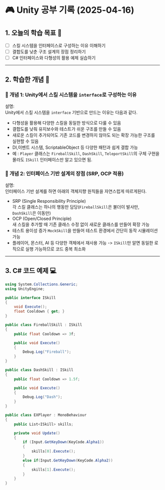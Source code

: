 # 🎮 Unity 공부 기록 (2025-04-16)

## 1. 오늘의 학습 목표 🎯
- [ ] 스킬 시스템을 인터페이스로 구성하는 이유 이해하기
- [ ] 결합도를 낮춘 구조 설계의 장점 정리하기
- [ ] C# 인터페이스와 다형성의 활용 예제 실습하기

---

## 2. 학습한 개념 📝
### 🔹 개념 1: Unity에서 스킬 시스템을 `interface`로 구성하는 이유
설명:  
Unity에서 스킬 시스템을 `interface` 기반으로 만드는 이유는 다음과 같다.
- 다형성을 활용해 다양한 스킬을 동일한 방식으로 다룰 수 있음
- 결합도를 낮춰 유지보수와 테스트가 쉬운 구조를 만들 수 있음
- 새로운 스킬이 추가되어도 기존 코드를 변경하지 않아도 되는 확장 가능한 구조를 실현할 수 있음
- DI,이벤트 시스템, ScriptableObject 등 다양한 패턴과 쉽게 결합 가능
- 예 : `Player` 클래스는 `FireballSkill`, `DashSkill`, `TeleportSkill`의 구체 구현을 몰라도 `ISkill` 인터페이스만 알고 있으면 됨.

### 🔹 개념 2: 인터페이스 기반 설계의 장점 (SRP, OCP 적용)
설명:  
인터페이스 기반 설계를 하면 아래의 객체지향 원칙들을 자연스럽게 따르게된다.
- SRP (Single Responsibility Principle)  
  각 스킬 클래스는 하나의 행동만 담당(`FireballSkill`은 불더이 발사만, `DashSkill`은 이동만)
- OCP (Open/Closed Principle)  
  새 스킬을 추가할 때 기존 클래스 수정 없이 새로운 클래스를 만들어 확장 가능
- 테스트 용이성 증가
  `MockSkill`을 만들어 테스트 환경에서 간단히 동작 시뮬레이션 가능
- 플레이어, 몬스터, AI 등 다양한 객체에서 재사용 가능
  -> `ISkill`만 알면 동일한 로직으로 실행 가능하므로 코드 중복 최소화
---

## 3. C# 코드 예제 💻
```csharp
using System.Collections.Generic;
using UnityEngine;

public interface ISkill 
{
    void Execute();
    float Cooldown { get; }
}

public class FireballSkill : ISkill
{
    public float Cooldown => 3f;

    public void Execute()
    {
        Debug.Log("Fireball");
    }
}

public class DashSkill : ISkill
{
    public float Cooldown => 1.5f;

    public void Execute()
    {
        Debug.Log("Dash");
    }
}

public class EXPlayer : MonoBehaviour 
{
    public List<ISkill> skills;

    private void Update()
    {
        if (Input.GetKeyDown(KeyCode.Alpha1))
        {
            skills[0].Execute();
        }
        else if(Input.GetKeyDown(KeyCode.Alpha2))
        {
            skills[1].Execute();
        }
    }
}
```
